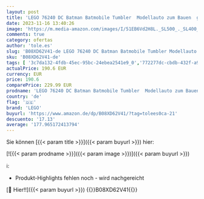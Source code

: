 ```yaml
---
layout: post
title: 'LEGO 76240 DC Batman Batmobile Tumbler  Modellauto zum Bauen  großes Set für Erwachsene mit Batman und Joker-Figuren  Sammlermodell zum Ausstellen als cooles Deko-Stück'
date: 2023-11-16 13:40:26
image: 'https://m.media-amazon.com/images/I/51EB6Vd2H8L._SL500_._SL400_.jpg'
comments: true
category: ofertas
author: 'tole.es'
slug: 'B08XD62V41-de LEGO 76240 DC Batman Batmobile Tumbler Modellauto zum...'
sku: 'B08XD62V41-de'
tags: [ '3c7da132-4fdb-45ec-95bc-24ebea2541e9_0','772277dc-cbdb-432f-a915-25a321e9ed8c_0','772277dc-cbdb-432f-a915-25a321e9ed8c_3901','772277dc-cbdb-432f-a915-25a321e9ed8c_4401','772277dc-cbdb-432f-a915-25a321e9ed8c_9901','Arborist Merchandising Root','Bauspielzeug & Konstruktionsspielzeug','Bauspielzeugsets','Bereit für den Schulanfang','Best Selling','Custom Stores','Kunden-Favoriten: Spielzeug','LEGO','Schulbedarf','Selektion1','Self Service','Special Features Stores','Spiele, Spielzeug und Sammlerstücke für große Kinder','Spielzeug','Stores','Xmas23 Most wanted Toys','e26659c6-d1cd-45cb-800b-2f9b432b8572_0','e26659c6-d1cd-45cb-800b-2f9b432b8572_5901','lego','​Bücher','🇩🇪', ]
actualPrice: 190.6 EUR
currency: EUR
price: 190.6
comparePrice: 229.99 EUR
prodname: 'LEGO 76240 DC Batman Batmobile Tumbler  Modellauto zum Bauen  großes Set für Erwachsene mit Batman und Joker-Figuren  Sammlermodell zum Ausstellen als cooles Deko-Stück'
country: 'de'
flag: '🇩🇪'
brand: 'LEGO'
buyurl: 'https://www.amazon.de/dp/B08XD62V41/?tag=tolees0ca-21'
descuento: '17.13'
average: '177.965172413794'
---
```


Sie können [{{< param title >}}]({{< param buyurl >}}) hier:

[![{{< param prodname >}}]({{< param image >}})]({{< param buyurl >}})

ℹ️:

- Produkt-Highlights fehlen noch - wird nachgereicht

[🛒 Hier!!]({{< param buyurl >}})
{{<world>}}B08XD62V41{{</world>}}
